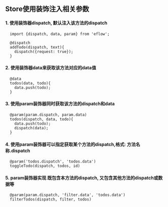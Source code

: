 ## Store使用装饰注入相关参数
 
#### 1. 使用装饰器dispatch, 默认注入该方法的dispatch

```
  import {dispatch, data, param} from 'eflow';

  @dispatch
  addTodo(dispatch, text){
    dispatch({request: true});
  }
```

#### 2. 使用装饰器data来获取该方法对应的data值

```
  @data
  todos(data, todo){
    data.push(todo);
  }
``` 

#### 3. 使用param装饰器同时获取该方法的dispatch和data

```
  @param(param.dispatch, param.data)
  todos(dispatch, data, todo){
    data.push(todo);
    dispatch(data);
  }
```

#### 4. 使用param装饰器可以指定获取某个方法的dispatch,格式: 方法名称.dispatch

```
  @param('todos.dispatch', 'todos.data')
  toggleTodo(dispatch, todos, id)
```

#### 5. param装饰器实现 既包含本方法的dispatch, 又包含其他方法的dispatch或数据等

```
  @param(param.dispatch, 'filter.data', 'todos.data')
  filterTodos(dispatch, filter, todos)
```
